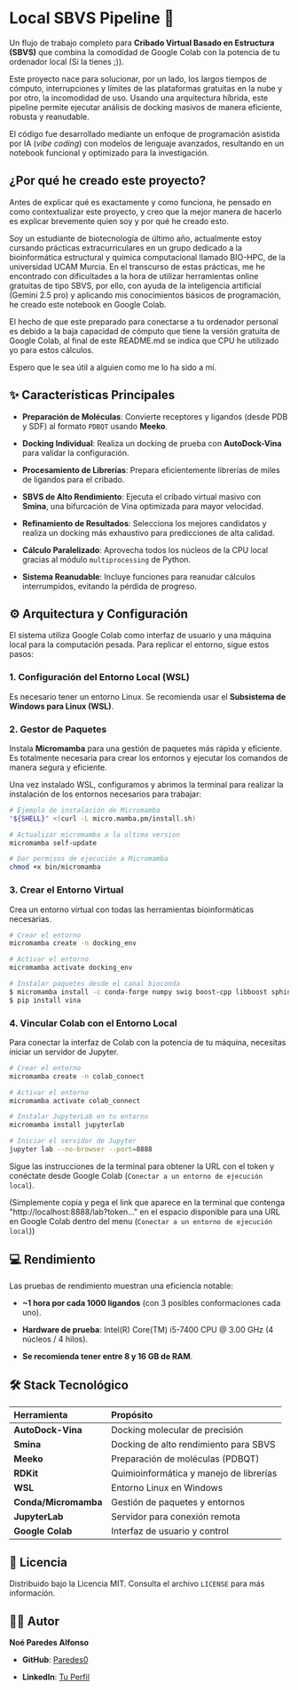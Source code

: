 # Local SBVS Pipeline 🚀

Un flujo de trabajo completo para **Cribado Virtual Basado en Estructura (SBVS)** que combina la comodidad de Google Colab con la potencia de tu ordenador local (Si la tienes ;)).

Este proyecto nace para solucionar, por un lado, los largos tiempos de cómputo, interrupciones y límites de las plataformas gratuitas en la nube y por otro, la incomodidad de uso. Usando una arquitectura híbrida, este pipeline permite ejecutar análisis de docking masivos de manera eficiente, robusta y reanudable.

El código fue desarrollado mediante un enfoque de programación asistida por IA (*vibe coding*) con modelos de lenguaje avanzados, resultando en un notebook funcional y optimizado para la investigación.

## ¿Por qué he creado este proyecto?

Antes de explicar qué es exactamente y como funciona, he pensado en como contextualizar este proyecto, y creo que la mejor manera de hacerlo es explicar brevemente quien soy y por qué he creado esto.

Soy un estudiante de biotecnología de último año, actualmente estoy cursando prácticas extracurriculares en un grupo dedicado a la bioinformática estructural y química computacional llamado BIO-HPC, de la universidad UCAM Murcia. En el transcurso de estas prácticas, me he encontrado con dificultades a la hora de utilizar herramientas online gratuitas de tipo SBVS, por ello, con ayuda de la inteligencia artificial (Gemini 2.5 pro) y aplicando mis conocimientos básicos de programación, he creado este notebook en Google Colab.

El hecho de que este preparado para conectarse a tu ordenador personal es debido a la baja capacidad de cómputo que tiene la versión gratuita de Google Colab, al final de este README.md se indica que CPU he utilizado yo para estos cálculos.

Espero que le sea útil a alguien como me lo ha sido a mí.

## ✨ Características Principales

* **Preparación de Moléculas**: Convierte receptores y ligandos (desde PDB y SDF) al formato `PDBQT` usando **Meeko**.

* **Docking Individual**: Realiza un docking de prueba con **AutoDock-Vina** para validar la configuración.

* **Procesamiento de Librerías**: Prepara eficientemente librerías de miles de ligandos para el cribado.

* **SBVS de Alto Rendimiento**: Ejecuta el cribado virtual masivo con **Smina**, una bifurcación de Vina optimizada para mayor velocidad.

* **Refinamiento de Resultados**: Selecciona los mejores candidatos y realiza un docking más exhaustivo para predicciones de alta calidad.

* **Cálculo Paralelizado**: Aprovecha todos los núcleos de la CPU local gracias al módulo `multiprocessing` de Python.

* **Sistema Reanudable**: Incluye funciones para reanudar cálculos interrumpidos, evitando la pérdida de progreso.

## ⚙️ Arquitectura y Configuración

El sistema utiliza Google Colab como interfaz de usuario y una máquina local para la computación pesada. Para replicar el entorno, sigue estos pasos:

### 1. Configuración del Entorno Local (WSL)

Es necesario tener un entorno Linux. Se recomienda usar el **Subsistema de Windows para Linux (WSL)**.

### 2. Gestor de Paquetes

Instala **Micromamba** para una gestión de paquetes más rápida y eficiente. Es totalmente necesaria para crear los entornos y ejecutar los comandos de manera segura y eficiente.

Una vez instalado WSL, configuramos y abrimos la terminal para realizar la instalación de los entornos necesarios para trabajar:

```bash
# Ejemplo de instalación de Micromamba
"${SHELL}" <(curl -L micro.mamba.pm/install.sh)

# Actualizar micromamba a la ultima version
micromamba self-update

# Dar permisos de ejecución a Micromamba
chmod +x bin/micromamba
```

### 3. Crear el Entorno Virtual

Crea un entorno virtual con todas las herramientas bioinformáticas necesarias.

```bash
# Crear el entorno
micromamba create -n docking_env

# Activar el entorno
micromamba activate docking_env

# Instalar paquetes desde el canal bioconda
$ micromamba install -c conda-forge numpy swig boost-cpp libboost sphinx sphinx_rtd_theme tqdm rdkit meeko openbabel gemmi autogrid
$ pip install vina
```

### 4. Vincular Colab con el Entorno Local

Para conectar la interfaz de Colab con la potencia de tu máquina, necesitas iniciar un servidor de Jupyter.

```bash
# Crear el entorno
micromamba create -n colab_connect

# Activar el entorno
micromamba activate colab_connect

# Instalar JupyterLab en tu entorno
micromamba install jupyterlab

# Iniciar el servidor de Jupyter
jupyter lab --no-browser --port=8888
```

Sigue las instrucciones de la terminal para obtener la URL con el token y conéctate desde Google Colab (`Conectar a un entorno de ejecución local`).

(Simplemente copia y pega el link que aparece en la terminal que contenga "http://localhost:8888/lab?token..." en el espacio disponible para una URL en Google Colab dentro del menu (`Conectar a un entorno de ejecución local`))

## 💻 Rendimiento

Las pruebas de rendimiento muestran una eficiencia notable:

* **~1 hora por cada 1000 ligandos** (con 3 posibles conformaciones cada uno).

* **Hardware de prueba**: Intel(R) Core(TM) i5-7400 CPU @ 3.00 GHz (4 núcleos / 4 hilos).
  
* **Se recomienda tener entre 8 y 16 GB de RAM**.

## 🛠️ Stack Tecnológico

| Herramienta        | Propósito                               |
| :----------------- | :-------------------------------------- |
| **AutoDock-Vina** | Docking molecular de precisión          |
| **Smina** | Docking de alto rendimiento para SBVS   |
| **Meeko** | Preparación de moléculas (PDBQT)        |
| **RDKit** | Quimioinformática y manejo de librerías |
| **WSL** | Entorno Linux en Windows                |
| **Conda/Micromamba**| Gestión de paquetes y entornos          |
| **JupyterLab** | Servidor para conexión remota           |
| **Google Colab** | Interfaz de usuario y control           |

## 📄 Licencia

Distribuido bajo la Licencia MIT. Consulta el archivo `LICENSE` para más información.

## 👨‍💻 Autor

**Noé Paredes Alfonso**

* **GitHub**: [Paredes0](https://github.com/Paredes0)

* **LinkedIn**: [Tu Perfil](https://www.linkedin.com/in/tu-usuario/)

